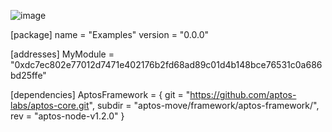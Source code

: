 ![image](https://github.com/user-attachments/assets/3bdc2aa0-6a28-4484-a9ca-c98a665df445)

[package]
name = "Examples"
version = "0.0.0"

[addresses]
MyModule = "0xdc7ec802e77012d7471e402176b2fd68ad89c01d4b148bce76531c0a686bd25ffe"

[dependencies]
AptosFramework = { git = "https://github.com/aptos-labs/aptos-core.git", subdir = "aptos-move/framework/aptos-framework/", rev = "aptos-node-v1.2.0" }
